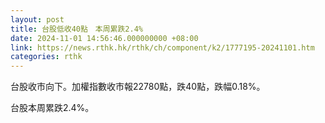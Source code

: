 ```yaml
---
layout: post
title: 台股低收40點　本周累跌2.4%
date: 2024-11-01 14:56:46.000000000 +08:00
link: https://news.rthk.hk/rthk/ch/component/k2/1777195-20241101.htm
categories: rthk
---
```


台股收市向下。加權指數收市報22780點，跌40點，跌幅0.18%。

台股本周累跌2.4%。
